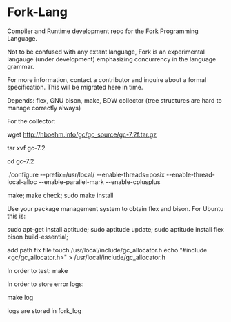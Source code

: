 # Fork-Lang
Compiler and Runtime development repo for the Fork Programming Language.

Not to be confused with any extant language, Fork is an experimental langauge (under development) emphasizing 
concurrency in the language grammar.

For more information, contact a contributor and inquire about a formal 
specification. This will be migrated here in time.

Depends: flex, GNU bison, make, BDW collector (tree structures are hard to manage correctly always)

For the collector:

wget http://hboehm.info/gc/gc_source/gc-7.2f.tar.gz

tar xvf gc-7.2

cd gc-7.2

./configure --prefix=/usr/local/ --enable-threads=posix --enable-thread-local-alloc --enable-parallel-mark --enable-cplusplus
  
make; make check; sudo make install

Use your package management system to obtain flex and bison. For Ubuntu this is:

sudo apt-get install aptitude;
sudo aptitude update;
sudo aptitude install flex bison build-essential;

add path fix file 
touch /usr/local/include/gc_allocator.h
echo "#include <gc/gc_allocator.h>" > /usr/local/include/gc_allocator.h

In order to test:
make

In order to store error logs:

make log

logs are stored in fork_log